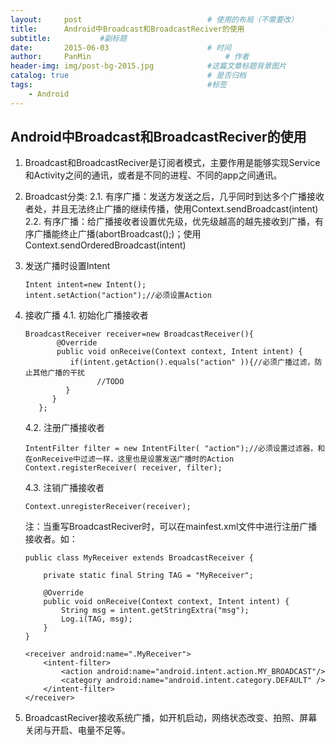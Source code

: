 ```yaml
---
layout:     post                            # 使用的布局（不需要改）
title:      Android中Broadcast和BroadcastReciver的使用                  # 标题
subtitle:           #副标题
date:       2015-06-03                      # 时间
author:     PanMin                              # 作者
header-img: img/post-bg-2015.jpg            #这篇文章标题背景图片
catalog: true                               # 是否归档
tags:                                       #标签
    - Android
---
```


## Android中Broadcast和BroadcastReciver的使用

1. Broadcast和BroadcastReciver是订阅者模式，主要作用是能够实现Service和Activity之间的通讯，或者是不同的进程、不同的app之间通讯。
2. Broadcast分类:
     2.1. 有序广播：发送方发送之后，几乎同时到达多个广播接收者处，并且无法终止广播的继续传播，使用Context.sendBroadcast(intent)
     2.2. 有序广播：给广播接收者设置优先级，优先级越高的越先接收到广播，有序广播能终止广播(abortBroadcast();)；使用Context.sendOrderedBroadcast(intent)
3. 发送广播时设置Intent
	```
	Intent intent=new Intent();
    intent.setAction("action");//必须设置Action
	```
4. 接收广播
	4.1. 初始化广播接收者
	```
	BroadcastReceiver receiver=new BroadcastReceiver(){
           @Override
           public void onReceive(Context context, Intent intent) {
              if(intent.getAction().equals("action" )){//必须广播过滤，防止其他广播的干扰
                    //TODO
             }
          }
       }; 
	```
	4.2. 注册广播接收者
	```
	IntentFilter filter = new IntentFilter( "action");//必须设置过滤器，和在onReceive中过滤一样，这里也是设置发送广播时的Action
    Context.registerReceiver( receiver, filter);
	```
	4.3. 注销广播接收者
	```
	Context.unregisterReceiver(receiver);  
	```

	注：当重写BroadcastReciver时，可以在mainfest.xml文件中进行注册广播接收者。如：
	```
	public class MyReceiver extends BroadcastReceiver {  
	      
	    private static final String TAG = "MyReceiver";  
	      
	    @Override  
	    public void onReceive(Context context, Intent intent) {  
	        String msg = intent.getStringExtra("msg");  
	        Log.i(TAG, msg);  
	    }  
	} 
	```
	```
	<receiver android:name=".MyReceiver">  
	    <intent-filter>  
	        <action android:name="android.intent.action.MY_BROADCAST"/>  
	        <category android:name="android.intent.category.DEFAULT" />  
	    </intent-filter>  
	</receiver>  
	```
5. BroadcastReciver接收系统广播，如开机启动，网络状态改变、拍照、屏幕关闭与开启、电量不足等。